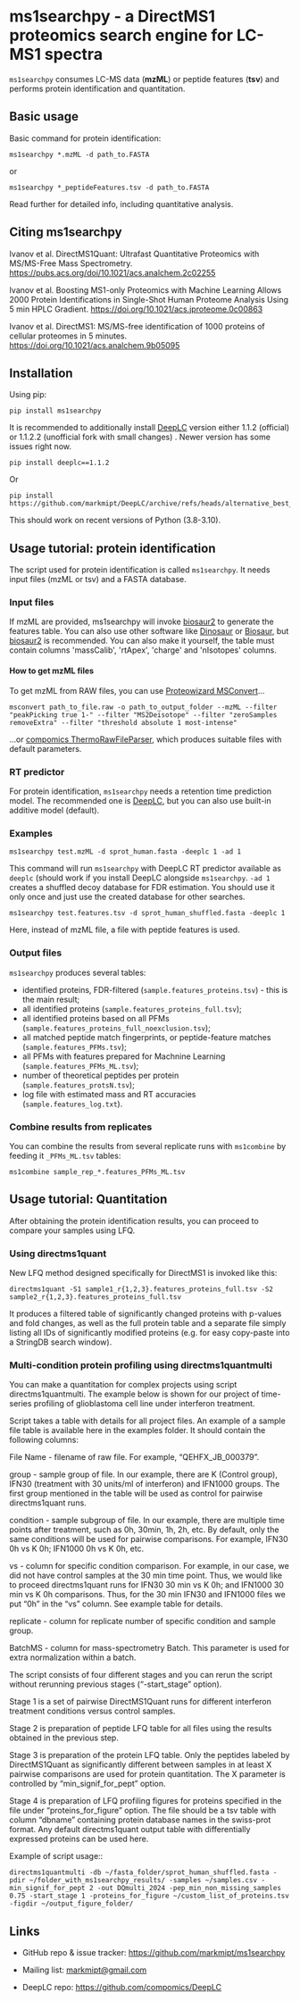 # ms1searchpy - a DirectMS1 proteomics search engine for LC-MS1 spectra

`ms1searchpy` consumes LC-MS data (**mzML**) or peptide features (**tsv**) and performs protein identification and quantitation.

## Basic usage

Basic command for protein identification:

    ms1searchpy *.mzML -d path_to.FASTA

or

    ms1searchpy *_peptideFeatures.tsv -d path_to.FASTA

Read further for detailed info, including quantitative analysis.

## Citing ms1searchpy

Ivanov et al. DirectMS1Quant: Ultrafast Quantitative Proteomics with MS/MS-Free Mass Spectrometry. https://pubs.acs.org/doi/10.1021/acs.analchem.2c02255

Ivanov et al. Boosting MS1-only Proteomics with Machine Learning Allows 2000 Protein Identifications in Single-Shot Human Proteome Analysis Using 5 min HPLC Gradient. https://doi.org/10.1021/acs.jproteome.0c00863

Ivanov et al. DirectMS1: MS/MS-free identification of 1000 proteins of cellular proteomes in 5 minutes. https://doi.org/10.1021/acs.analchem.9b05095

## Installation

Using pip:

    pip install ms1searchpy

It is recommended to additionally install [DeepLC](https://github.com/compomics/DeepLC) version either 1.1.2 (official) or 1.1.2.2 (unofficial fork with small changes) . Newer version has some issues right now.

    pip install deeplc==1.1.2

Or

    pip install https://github.com/markmipt/DeepLC/archive/refs/heads/alternative_best_model.zip

This should work on recent versions of Python (3.8-3.10).

## Usage tutorial: protein identification

The script used for protein identification is called `ms1searchpy`. It needs input files (mzML or tsv) and a FASTA database.

### Input files

If mzML are provided, ms1searchpy will invoke [biosaur2](https://github.com/markmipt/biosaur2) to generate the features table.
You can also use other software like [Dinosaur](https://github.com/fickludd/dinosaur) or [Biosaur](https://github.com/abdrakhimov1/Biosaur),
but [biosaur2](https://github.com/markmipt/biosaur2) is recommended. You can also make it yourself,
the table must contain columns 'massCalib', 'rtApex', 'charge' and 'nIsotopes' columns.

#### How to get mzML files

To get mzML from RAW files, you can use [Proteowizard MSConvert](https://proteowizard.sourceforge.io/download.html)...

    msconvert path_to_file.raw -o path_to_output_folder --mzML --filter "peakPicking true 1-" --filter "MS2Deisotope" --filter "zeroSamples removeExtra" --filter "threshold absolute 1 most-intense"

...or [compomics ThermoRawFileParser](https://github.com/compomics/ThermoRawFileParser), which produces suitable files
with default parameters.

### RT predictor

For protein identification, `ms1searchpy` needs a retention time prediction model. The recommended one is [DeepLC](https://github.com/compomics/DeepLC),
but you can also use built-in additive model (default).

### Examples

    ms1searchpy test.mzML -d sprot_human.fasta -deeplc 1 -ad 1

This command will run `ms1searchpy` with DeepLC RT predictor available as `deeplc` (should work if you install DeepLC
alongside `ms1searchpy`. `-ad 1` creates a shuffled decoy database for FDR estimation.
You should use it only once and just use the created database for other searches.

    ms1searchpy test.features.tsv -d sprot_human_shuffled.fasta -deeplc 1

Here, instead of mzML file, a file with peptide features is used.

### Output files

`ms1searchpy` produces several tables:
 - identified proteins, FDR-filtered (`sample.features_proteins.tsv`) - this is the main result;
 - all identified proteins (`sample.features_proteins_full.tsv`);
 - all identified proteins based on all PFMs (`sample.features_proteins_full_noexclusion.tsv`);
 - all matched peptide match fingerprints, or peptide-feature matches (`sample.features_PFMs.tsv`);
 - all PFMs with features prepared for Machnine Learning (`sample.features_PFMs_ML.tsv`);
 - number of theoretical peptides per protein (`sample.features_protsN.tsv`);
 - log file with estimated mass and RT accuracies (`sample.features_log.txt`).

### Combine results from replicates

You can combine the results from several replicate runs with `ms1combine` by feeding it `_PFMs_ML.tsv` tables:

    ms1combine sample_rep_*.features_PFMs_ML.tsv

## Usage tutorial: Quantitation

After obtaining the protein identification results, you can proceed to compare your samples using LFQ.

### Using directms1quant

New LFQ method designed specifically for DirectMS1 is invoked like this:

    directms1quant -S1 sample1_r{1,2,3}.features_proteins_full.tsv -S2 sample2_r{1,2,3}.features_proteins_full.tsv

It produces a filtered table of significantly changed proteins with p-values and fold changes,
as well as the full protein table and a separate file simply listing all
IDs of significantly modified proteins (e.g. for easy copy-paste into a StringDB search window).


### Multi-condition protein profiling using directms1quantmulti

You can make a quantitation for complex projects using script directms1quantmulti. The example below is shown for our project of time-series profiling of glioblastoma cell line under interferon treatment.

Script takes a table with details for all project files. An example of a sample file table is available here in the examples folder. It should contain the following columns:

File Name - filename of raw file. For example, “QEHFX_JB_000379”.

group - sample group of file. In our example, there are K (Control group), IFN30 (treatment with 30 units/ml of interferon) and IFN1000 groups. The first group mentioned in the table will be used as control for pairwise directms1quant runs.  

condition - sample subgroup of file. In our example, there are multiple time points after treatment, such as 0h, 30min, 1h, 2h, etc. By default, only the same conditions will be used for pairwise comparisons. For example, IFN30 0h vs K 0h; IFN1000 0h vs K 0h, etc.

vs - column for specific condition comparison. For example, in our case, we did not have control samples at the 30 min time point. Thus, we would like to proceed directms1quant runs for IFN30 30 min vs K 0h; and IFN1000 30 min vs K 0h comparisons. Thus, for the 30 min IFN30 and IFN1000 files we put “0h” in the “vs” column. See example table for details.

replicate - column for replicate number of specific condition and sample group.

BatchMS - column for mass-spectrometry Batch. This parameter is used for extra normalization within a batch.


The script consists of four different stages and you can rerun the script without rerunning previous stages (“-start_stage” option).

Stage 1 is a set of pairwise DirectMS1Quant runs for different interferon treatment conditions versus control samples.

Stage 2 is preparation of peptide LFQ table for all files using the results obtained in the previous step.

Stage 3 is preparation of the protein LFQ table. Only the peptides labeled by DirectMS1Quant as significantly different between samples in at least X pairwise comparisons are used for protein quantitation. The X parameter is controlled by “min_signif_for_pept” option.

Stage 4 is preparation of LFQ profiling figures for proteins specified in the file under “proteins_for_figure” option. The file should be a tsv table with column “dbname” containing protein database names in the swiss-prot format. Any default directms1quant output table with differentially expressed proteins can be used here.


Example of script usage::

    directms1quantmulti -db ~/fasta_folder/sprot_human_shuffled.fasta -pdir ~/folder_with_ms1searchpy_results/ -samples ~/samples.csv -min_signif_for_pept 2 -out DQmulti_2024 -pep_min_non_missing_samples 0.75 -start_stage 1 -proteins_for_figure ~/custom_list_of_proteins.tsv -figdir ~/output_figure_folder/

## Links

- GitHub repo & issue tracker: https://github.com/markmipt/ms1searchpy
- Mailing list: markmipt@gmail.com

- DeepLC repo: https://github.com/compomics/DeepLC
